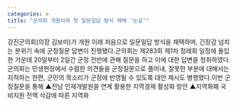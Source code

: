 ```yaml
---
categories: e
title: "군의회 개원이래 첫 일문일답 방식 채택 ‘눈길’"
---
```

강진군의회(의장 김보미)가 개원 이래 처음으로 일문일답 방식을 채택하며, 긴장감 넘치는 분위기 속에 군정질문 답변이 진행됐다.군의회는 제283회 제1차 정례회 일정에 돌입한 가운데 20일부터 2일간 군정 전반에 관해 질문을 하고 이에 대한 답변을 청취하였다.군의회는 민생현장에서 수렴한 의견들을 군정질문으로 풀어내, 잘못한 부분에 대해서는 지적하는 한편, 군민의 목소리가 군정에 반영될 수 있도록 대안 제시도 병행했다.이번 군정질문을 통해 ▲전남 인재개발원을 연계 활용한 지역경제 활성화 방안 ▲지역화폐 국비지원 전액 삭감에 따른 지역화